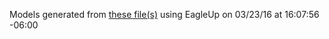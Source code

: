 Models generated from [these file(s)](https://raw.github.com/sparkfun/MagJack_Breakout/9afe8d1997268330868b6dd9cc5fb229242f9900/Hardware/MagJack_Breakout.brd) using EagleUp on 03/23/16 at 16:07:56 -06:00
